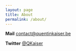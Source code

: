 ```yaml
---
layout: page
title: About
permalink: /about/
---
```


**Mail** [contact@quentinkaiser.be](mailto:contact@quentinkaiser.be)

**Twitter** [@QKaiser](https://twitter.com/qkaiser)
